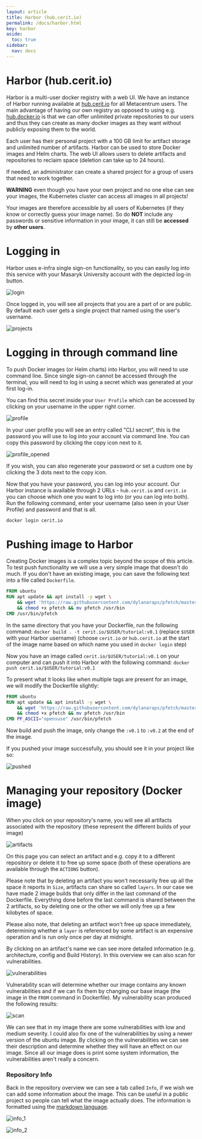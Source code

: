 ```yaml
---
layout: article
title: Harbor (hub.cerit.io)
permalink: /docs/harbor.html
key: harbor
aside:
  toc: true
sidebar:
  nav: docs
---
```

# Harbor (hub.cerit.io)

Harbor is a multi-user docker registry with a web UI. We have an instance
of Harbor running available at [hub.cerit.io](https://hub.cerit.io) for all
Metacentrum users. The main advantage of having our own registry as
opposed to using e.g. [hub.docker.io](https://hub.docker.io) is that
we can offer unlimited private repositories to our users and thus they can
create as many docker images as they want without publicly exposing them to
the world.

Each user has their personal project with a 100 GB limit for artifact
storage and unlimited number of artifacts. Harbor can be used to store
Docker images and Helm charts. The web UI allows users to delete artifacts
and repositories to reclaim space (deletion can take up to 24 hours).

If needed, an administrator can create a shared project for a group of
users that need to work together. 

**WARNING** even though you have your own project and no one else can see
your images, the Kubernetes cluster can access all images in all projects!

Your images are therefore accessible by all users of Kubernetes (if they
know or correctly guess your image name). So do **NOT** include any
passwords or sensitive information in your image, it can still be 
**accessed** by **other users**.

# Logging in

Harbor uses e-infra single sign-on functionality, so you can easily log
into this service with your Masaryk University account with the depicted
log-in button.

![login](harbor/log_in.png)

Once logged in, you will see all projects that you are a part of or are public. By default each user gets a single project that named using the user's username.

![projects](harbor/projects.png)

# Logging in through command line

To push Docker images (or Helm charts) into Harbor, you will need to use
command line. Since single sign-on cannot be accessed through the
terminal, you will need to log in using a secret which was generated at
your first log-in.

You can find this secret inside your `User Profile` which can be accessed by clicking on your username in the upper right corner.

![profile](harbor/profile.png)

In your user profile you will see an entry called "CLI secret", this is
the password you will use to log into your account via command line.
You can copy this password by clicking the copy icon next to it.

![profile_opened](harbor/profile_opened.png)

If you wish, you can also regenerate your password or set a custom one by clicking the 3 dots next to the copy icon.

Now that you have your password, you can log into your account. Our Harbor
instance is available through 2 URLs - `hub.cerit.io` and `cerit.io` you
can choose which one you want to log into (or you can log into both). Run
the following command, enter your username (also seen in your User Profile) and password and that is all.

```bash
docker login cerit.io
```

# Pushing image to Harbor

Creating Docker images is a complex topic beyond the scope of this article.
To test push functionality we will use a very simple image that doesn't do
much. If you don't have an existing image, you can save the following text
into a file called `Dockerfile`.

```Dockerfile
FROM ubuntu
RUN apt update && apt install -y wget \
    && wget 'https://raw.githubusercontent.com/dylanaraps/pfetch/master/pfetch' \
    && chmod +x pfetch && mv pfetch /usr/bin
CMD /usr/bin/pfetch
```

In the same directory that you have your Dockerfile, run the following
command: `docker build . -t cerit.io/$USER/tutorial:v0.1` (replace `$USER`
with your Harbor username) (choose `cerit.io` or `hub.cerit.io` at the
start of the image name based on which name you used in `docker login`
step)

Now you have an image called `cerit.io/$USER/tutorial:v0.1` on your
computer and can push it into Harbor with the following command:
`docker push cerit.io/$USER/tutorial:v0.1`

To present what it looks like when multiple tags are present for an image,
we will modify the Dockerfile slightly:

```Dockerfile
FROM ubuntu
RUN apt update && apt install -y wget \
    && wget 'https://raw.githubusercontent.com/dylanaraps/pfetch/master/pfetch' \
    && chmod +x pfetch && mv pfetch /usr/bin
CMD PF_ASCII="opensuse" /usr/bin/pfetch
```

Now build and push the image, only change the `:v0.1` to `:v0.2` at the end of the image.

If you pushed your image successfully, you should see it in your project like so:

![pushed](harbor/pushed.png)

# Managing your repository (Docker image)

When you click on your repository's name, you will see all artifacts
associated with the repository (these represent the different builds of
your image)

![artifacts](harbor/artifacts.png)

On this page you can select an artifact and e.g. copy it to a different
repository or delete it to free up some space (both of these operations
are available through the `ACTIONS` button).

Please note that by deleting an artifact you won't necessarily free up all
the space it reports in `Size`, artifacts can share so called `layers`. In our case we have made 2 image builds that only differ in the last command
of the Dockerfile. Everything done before the last command is shared
between the 2 artifacts, so by deleting one or the other we will only free
up a few kilobytes of space.

Please also note, that deleting an artifact won't free up space immediately,
determining whether a `layer` is referenced by some artifact is an
expensive operation and is run only once per day at midnight.

By clicking on an artifact's name we can see more detailed information
(e.g. architecture, config and Build History). In this overview we can also scan for vulnerabilities.

![vulnerabilities](harbor/vulnerabilities.png)

Vulnerability scan will determine whether our image contains any known
vulnerabilities and if we can fix them by changing our base image (the image in the `FROM` command in Dockerfile). My vulnerability scan produced the following results:

![scan](harbor/scan.png)

We can see that in my image there are some vulnerabilities with low and
medium severity. I could also fix one of the vulnerabilities by using
a newer version of the ubuntu image. By clicking on the vulnerabilities
we can see their description and determine whether they will have an
effect on our image. Since all our image does is print some system
information, the vulnerabilities aren't really a concern.

### Repository Info

Back in the repository overview we can see a tab called `Info`, if we
wish we can add some information about the image. This can be useful in
a public project so people can tell what the image actually does. The
information is formatted using the [markdown language](https://www.markdownguide.org/).

![info_1](harbor/info_1.png)

![info_2](harbor/info_2.png)